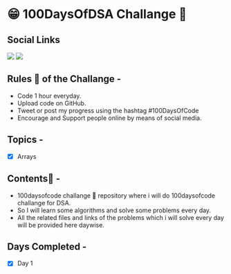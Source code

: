# 😁 100DaysOfDSA Challange 💪

## Social Links
<p align="left"> 
  <a href="[https://www.linkedin.com/in/aman-soni1](https://elemental-koi-674.notion.site/c60c2de4a05041709cbefd249ea11d23?v=bd85f7d059cb48319df6cfcb74495bf5)"><img src="https://img.shields.io/badge/Notion-000000?style=for-the-badge&logo=notion&logoColor=white" /></a> 
  <a href="https://www.linkedin.com/in/aman-soni1"><img src="https://img.shields.io/badge/LinkedIn-ffffff?style=for-the-badge&logo=notion&logoColor=blue" /></a> 

</p>

## Rules 📏 of the Challange -
- Code 1 hour everyday.
- Upload code on GitHub.
- Tweet or post my progress using the hashtag #100DaysOfCode
- Encourage and Support people online by means of social media.

## Topics - 
- [x] Arrays

## Contents🥣 -
- 100daysofcode challange 💪 repository where i will do 100daysofcode challange for DSA.
- So I will learn some algorithms and solve some problems every day.
- All the related files and links of the problems which i will solve every day will be provided here daywise.

## Days Completed -
- [x] Day 1
